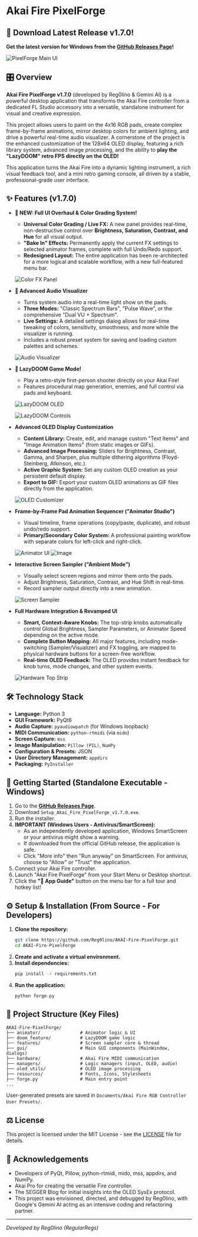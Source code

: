 # Akai Fire PixelForge

## 🚀 Download Latest Release v1.7.0!

**Get the latest version for Windows from the [GitHub Releases Page](https://github.com/Reg0lino/AKAI-Fire-PixelForge/releases/latest)!**

![PixelForge Main UI](https://raw.githubusercontent.com/Reg0lino/AKAI-Fire-PixelForge/refs/heads/main/images/full.png)

## 🎛️ Overview

**Akai Fire PixelForge v1.7.0** (developed by Reg0lino & Gemini AI) is a powerful desktop application that transforms the Akai Fire controller from a dedicated FL Studio accessory into a versatile, standalone instrument for visual and creative expression.

This project allows users to paint on the 4x16 RGB pads, create complex frame-by-frame animations, mirror desktop colors for ambient lighting, and drive a powerful real-time audio visualizer. A cornerstone of the project is the enhanced customization of the 128x64 OLED display, featuring a rich library system, advanced image processing, and the ability to **play the "LazyDOOM" retro FPS directly on the OLED!**

This application turns the Akai Fire into a dynamic lighting instrument, a rich visual feedback tool, and a mini retro gaming console, all driven by a stable, professional-grade user interface.

## ✨ Features (v1.7.0)

*   **🎨 NEW: Full UI Overhaul & Color Grading System!**
    *   **Universal Color Grading / Live FX:** A new panel provides real-time, non-destructive control over **Brightness, Saturation, Contrast, and Hue** for all visual output.
    *   **"Bake In" Effects:** Permanently apply the current FX settings to selected animator frames, complete with full Undo/Redo support.
    *   **Redesigned Layout:** The entire application has been re-architected for a more logical and scalable workflow, with a new full-featured menu bar.

    ![Color FX Panel](https://raw.githubusercontent.com/Reg0lino/AKAI-Fire-PixelForge/refs/heads/main/images/color_grading_fx.png)

*   **🎵 Advanced Audio Visualizer**
    *   Turns system audio into a real-time light show on the pads.
    *   **Three Modes:** "Classic Spectrum Bars", "Pulse Wave", or the comprehensive "Dual VU + Spectrum".
    *   **Live Settings:** A detailed settings dialog allows for real-time tweaking of colors, sensitivity, smoothness, and more while the visualizer is running.
    *   Includes a robust preset system for saving and loading custom palettes and schemes.

    ![Audio Visualizer](https://raw.githubusercontent.com/Reg0lino/AKAI-Fire-PixelForge/refs/heads/main/images/audiovis.png)

*   **👹 LazyDOOM Game Mode!**
    *   Play a retro-style first-person shooter directly on your Akai Fire!
    *   Features procedural map generation, enemies, and full control via pads and keyboard.

    ![LazyDOOM OLED](https://raw.githubusercontent.com/Reg0lino/AKAI-Fire-PixelForge/refs/heads/main/images/doomoled.png)

    ![LazyDOOM Controls](https://raw.githubusercontent.com/Reg0lino/AKAI-Fire-PixelForge/refs/heads/main/images/doomcontrol.png)

*   **Advanced OLED Display Customization**
    *   **Content Library:** Create, edit, and manage custom "Text Items" and "Image Animation Items" (from static images or GIFs).
    *   **Advanced Image Processing:** Sliders for Brightness, Contrast, Gamma, and Sharpen, plus multiple dithering algorithms (Floyd-Steinberg, Atkinson, etc.).
    *   **Active Graphic System:** Set any custom OLED creation as your persistent default display.
    *   **Export to GIF:** Export your custom OLED animations as GIF files directly from the application.

    ![OLED Customizer](https://raw.githubusercontent.com/Reg0lino/AKAI-Fire-PixelForge/refs/heads/main/images/oled.png)

*   **Frame-by-Frame Pad Animation Sequencer ("Animator Studio")**
    *   Visual timeline, frame operations (copy/paste, duplicate), and robust undo/redo support.
    *   **Primary/Secondary Color System:** A professional painting workflow with separate colors for left-click and right-click.

    ![Animator UI](https://raw.githubusercontent.com/Reg0lino/AKAI-Fire-PixelForge/refs/heads/main/images/animatorUI.png)
    ![Image](https://raw.githubusercontent.com/Reg0lino/AKAI-Fire-PixelForge/refs/heads/main/images/redbluepurpleburst.gif)
*   **Interactive Screen Sampler ("Ambient Mode")**
    *   Visually select screen regions and mirror them onto the pads.
    *   Adjust Brightness, Saturation, Contrast, and Hue Shift in real-time.
    *   Record sampler output directly into a new animation.

    ![Screen Sampler](https://raw.githubusercontent.com/Reg0lino/AKAI-Fire-PixelForge/refs/heads/main/images/sample.png)

*   **Full Hardware Integration & Revamped UI**
    *   **Smart, Context-Aware Knobs:** The top-strip knobs automatically control Global Brightness, Sampler Parameters, or Animator Speed depending on the active mode.
    *   **Complete Button Mapping:** All major features, including mode-switching (Sampler/Visualizer) and FX toggling, are mapped to physical hardware buttons for a screen-free workflow.
    *   **Real-time OLED Feedback:** The OLED provides instant feedback for knob turns, mode changes, and other system events.

    ![Hardware Top Strip](https://raw.githubusercontent.com/Reg0lino/AKAI-Fire-PixelForge/refs/heads/main/images/toprow.png)

## 🛠️ Technology Stack

*   **Language:** Python 3
*   **GUI Framework:** PyQt6
*   **Audio Capture:** `pyaudiowpatch` (for Windows loopback)
*   **MIDI Communication:** `python-rtmidi` (via `mido`)
*   **Screen Capture:** `mss`
*   **Image Manipulation:** `Pillow (PIL)`, `NumPy`
*   **Configuration & Presets:** JSON
*   **User Directory Management:** `appdirs`
*   **Packaging:** `PyInstaller`

## 🚀 Getting Started (Standalone Executable - Windows)

1.  Go to the [**GitHub Releases Page**](https://github.com/Reg0lino/AKAI-Fire-PixelForge/releases/latest).
2.  Download `Setup_Akai_Fire_PixelForge_v1.7.0.exe`.
3.  Run the installer.
4.  **IMPORTANT (Windows Users - Antivirus/SmartScreen):**
    *   As an independently developed application, Windows SmartScreen or your antivirus might show a warning.
    *   If downloaded from the official GitHub release, the application is safe.
    *   Click "More info" then "Run anyway" on SmartScreen. For antivirus, choose to "Allow" or "Trust" the application.
5.  Connect your Akai Fire controller.
6.  Launch "Akai Fire PixelForge" from your Start Menu or Desktop shortcut.
7.  Click the **"🚀 App Guide"** button on the menu bar for a full tour and hotkey list!

## ⚙️ Setup & Installation (From Source - For Developers)

1.  **Clone the repository:**
    ```bash
    git clone https://github.com/Reg0lino/AKAI-Fire-PixelForge.git
    cd AKAI-Fire-PixelForge
    ```
2.  **Create and activate a virtual environment.**
3.  **Install dependencies:**
    ```bash
    pip install -r requirements.txt
    ```
4.  **Run the application:**
    ```bash
    python forge.py
    ```

## 📂 Project Structure (Key Files)
```
AKAI-Fire-PixelForge/
├── animator/               # Animator logic & UI
├── doom_feature/           # LazyDOOM game logic
├── features/               # Screen sampler core & thread
├── gui/                    # Main GUI components (MainWindow, dialogs)
├── hardware/               # Akai Fire MIDI communication
├── managers/               # Logic managers (input, OLED, audio)
├── oled_utils/             # OLED image processing
├── resources/              # Fonts, Icons, Stylesheets
├── forge.py                # Main entry point
...
```
User-generated presets are saved in `Documents/Akai Fire RGB Controller User Presets/`.

## ⚖️ License

This project is licensed under the MIT License - see the [LICENSE](LICENSE) file for details.

## 🙏 Acknowledgements

*   Developers of PyQt, Pillow, python-rtmidi, mido, mss, appdirs, and NumPy.
*   Akai Pro for creating the versatile Fire controller.
*   The SEGGER Blog for initial insights into the OLED SysEx protocol.
*   This project was envisioned, directed, and debugged by Reg0lino, with Google's Gemini AI acting as an intensive coding and refactoring partner.

---
*Developed by Reg0lino (RegularRegs)*
